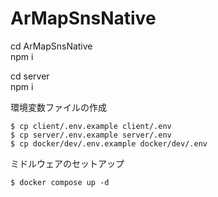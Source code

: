 # ArMapSnsNative
cd ArMapSnsNative  
npm i  

cd server  
npm i  

環境変数ファイルの作成  
```
$ cp client/.env.example client/.env
$ cp server/.env.example server/.env
$ cp docker/dev/.env.example docker/dev/.env
```

ミドルウェアのセットアップ  
```
$ docker compose up -d
```
